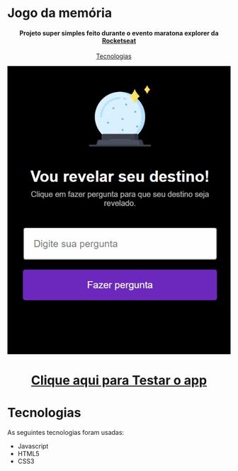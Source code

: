 # Jogo da memória

<h4 align='center'>Projeto super simples feito durante o evento maratona explorer da  <a href="https://b7web.com.br/fullstack/?ref=I24108426I&gclid=CjwKCAjw7cGUBhA9EiwArBAvog9V2u1XVk1CgL7W_bHZl67ys9p6bTy_bw-kusqWhM6TWdrs7HrMuBoCVkkQAvD_BwE" target="_blank" >Rocketseat</a></h4>

<p align='center'>
    <a href="#tecnologias">Tecnologias</a>&nbsp;&nbsp;&nbsp;&nbsp;&nbsp;&nbsp;
</p>

<div align='center'>
    <img src='./PrevejaSeuFuturo.gif'>
</div>

<a href="" target="_blank"><h1 align='center'>Clique aqui para Testar o app</h1></a>

# Tecnologias

As seguintes tecnologias foram usadas:

- Javascript
- HTML5
- CSS3
